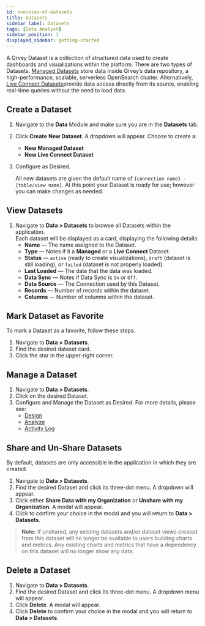 ```yaml
---
id: overview-of-datasets
title: Datasets
sidebar_label: Datasets
tags: [Data Analyst]
sidebar_position: 1
displayed_sidebar: getting-started
---
```


A Qrvey Dataset is a collection of structured data used to create dashboards and visualizations within the platform. There are two types of Datasets. [Managed Datasets](https://partners.qrvey.com/docs/composer/Working%20with%20Data/Datasets/Overview%20of%20Datasets/managed-datasets) store data inside Qrvey’s data repository, a high-performance, scalable, serverless OpenSearch cluster. Alternatively, [Live Connect Datasets](https://partners.qrvey.com/docs/composer/Working%20with%20Data/Datasets/Overview%20of%20Datasets/dslive)provide data access directly from its source, enabling real-time queries without the need to load data.

## Create a Dataset

1. Navigate to the **Data** Module and make sure you are in the **Datasets** tab.
2. Click **Create** **New Dataset**. A dropdown will appear. Choose to create a:
    - **New Managed Dataset**
    - **New Live Connect Dataset**
3. Configure as Desired. 

    All new datasets are given the default name of `{connection name} - {table/view name}`.  At this point your Dataset is ready for use; however you can make changes as needed.

## View Datasets

1. Navigate to **Data > Datasets** to browse all Datasets within the application.  
   Each dataset will be displayed as a card, displaying the following details:
    - **Name** — The name assigned to the Dataset.
    - **Type** — Notes if it a **Managed** or a **Live Connect** Dataset.
    - **Status** — `active` (ready to create visualizations), `draft` (dataset is still loading), or `failed` (dataset is not properly loaded).
    - **Last Loaded** — The date that the data was loaded.
    - **Data Sync** — Notes if Data Sync is `On` or `Off`.
    - **Data Source** — The Connection used by this Dataset.
    - **Records** — Number of records within the dataset.
    - **Columns** —  Number of columns within the dataset.

## Mark Dataset as Favorite

To mark a Dataset as a favorite, follow these steps.

1. Navigate to **Data >** **Datasets**.
2. Find the desired dataset card.
3. Click the star in the upper-right corner.

## Manage a Dataset

1. Navigate to **Data > Datasets**.
2. Click on the desired Dataset.
3. Configure and Manage the Dataset as Desired. For more details, please see:
    - [Design](https://partners.qrvey.com/docs/composer/Working%20with%20Data/Datasets/Design/overview-of-the-design-page)
    - [Analyze](https://partners.qrvey.com/docs/composer/Working%20with%20Data/Datasets/Analyze/overview-of-analyze)
    - [Activity Log](https://partners.qrvey.com/docs/composer/activity-log)

## Share and Un-Share Datasets

By default, datasets are only accessible in the application in which they are created.

1. Navigate to **Data > Datasets**.
2. Find the desired Dataset and click its three-dot menu. A dropdown will appear.
3. Click either **Share Data with my Organization** or **Unshare with my Organization**. A modal will appear.
4. Click to confirm your choice in the modal and you will return to **Data > Datasets**.

> **Note:** If unshared, any existing datasets and/or dataset views created from this dataset will no longer be available to users building charts and metrics. Any existing charts and metrics that have a dependency on this dataset will no longer show any data.

## Delete a Dataset

1. Navigate to **Data > Datasets**.
2. Find the desired Dataset and click its three-dot menu. A dropdown menu will appear.
3. Click **Delete**. A modal will appear.
4. Click **Delete** to confirm your choice in the modal and you will return to **Data > Datasets**.